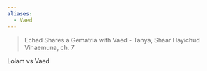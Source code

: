 ```yaml
---
aliases:
  - Vaed
---
```

>Echad Shares a Gematria with Vaed -
Tanya, Shaar Hayichud Vihaemuna, ch. 7


Lolam vs Vaed
